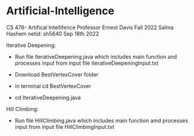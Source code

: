 # Artificial-Intelligence
CS 476- Artifical Intellifence Professor Ernest Davis
Fall 2022
Salma Hashem netid: sh5640
Sep 18th 2022


Iterative Deepening: 
- Run file IterativeDeepening.java which includes main function and processes input from input file IterativeDeepeningInput.txt

- Download BestVertexCover folder
- in terminal cd BestVertexCover
- cd IterativeDeepening.java

Hill Climbing: 
- Run file HillClimbing.java which includes main function amd processes input from input file HillClimbingInput.txt



